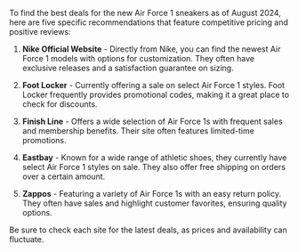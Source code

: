 To find the best deals for the new Air Force 1 sneakers as of August 2024, here are five specific recommendations that feature competitive pricing and positive reviews:

1. **Nike Official Website** - Directly from Nike, you can find the newest Air Force 1 models with options for customization. They often have exclusive releases and a satisfaction guarantee on sizing.

2. **Foot Locker** - Currently offering a sale on select Air Force 1 styles. Foot Locker frequently provides promotional codes, making it a great place to check for discounts.

3. **Finish Line** - Offers a wide selection of Air Force 1s with frequent sales and membership benefits. Their site often features limited-time promotions.

4. **Eastbay** - Known for a wide range of athletic shoes, they currently have select Air Force 1 styles on sale. They also offer free shipping on orders over a certain amount.

5. **Zappos** - Featuring a variety of Air Force 1s with an easy return policy. They often have sales and highlight customer favorites, ensuring quality options.

Be sure to check each site for the latest deals, as prices and availability can fluctuate.